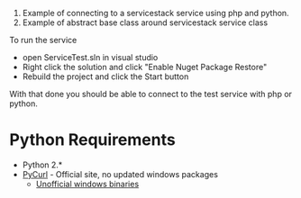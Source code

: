 1. Example of connecting to a servicestack service using php and python.
2. Example of abstract base class around servicestack service class

To run the service 
* open ServiceTest.sln in visual studio
* Right click the solution and click "Enable Nuget Package Restore"
* Rebuild the project and click the Start button

With that done you should be able to connect to the test service with php or python.



# Python Requirements
* Python 2.*
* [PyCurl](http://pycurl.sourceforge.net/) - Official site, no updated windows packages
    * [Unofficial windows binaries](http://www.lfd.uci.edu/~gohlke/pythonlibs/)
